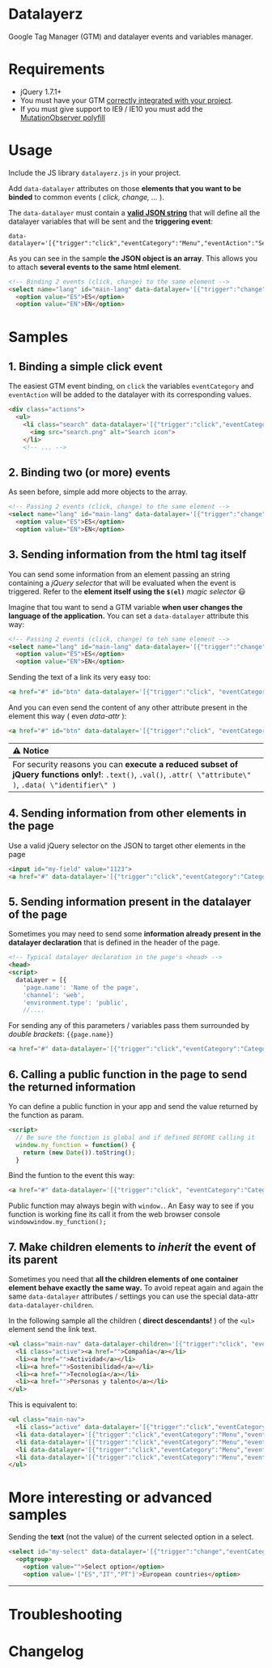 # Datalayerz
Google Tag Manager (GTM) and datalayer events and variables manager.

# Requirements

- jQuery 1.7.1+
- You must have your GTM [correctly integrated with your project](https://developers.google.com/tag-manager/quickstart).
- If you must give support to IE9 / IE10 you must add the [MutationObserver polyfill](https://github.com/megawac/MutationObserver.js/tree/master)

# Usage

Include the JS library `datalayerz.js` in your project.

Add `data-datalayer` attributes on those **elements that you want to be binded** to common events ( _click, change, ..._ ).

The `data-datalayer` must contain a **[valid JSON string](https://jsonlint.com/)** that will define all the datalayer variables that will be sent and the **triggering event**:

````
data-datalayer='[{"trigger":"click","eventCategory":"Menu","eventAction":"Search"}]'
````

As you can see in the sample **the JSON object is an array**. This allows you to attach **several events to the same html element**.

````html
<!-- Binding 2 events (click, change) to the same element -->
<select name="lang" id="main-lang" data-datalayer='[{"trigger":"change", "eventCategory":"Category1", "eventAction":"Language changed"}, {"trigger":"click", "eventCategory":"Category2", "eventAction":"Open lang selector"}]'>
  <option value="ES">ES</option>
  <option value="EN">EN</option>
````

# Samples

## 1. Binding a simple click event

The easiest GTM event binding, on `click` the variables `eventCategory` and `eventAction` will be added to the datalayer with its corresponding values.

````html
<div class="actions">
  <ul>
    <li class="search" data-datalayer='[{"trigger":"click","eventCategory":"Menu","eventAction":"Show search"}]' >
      <img src="search.png" alt="Search icon">
    </li>
    <!-- ... -->
````

## 2. Binding two (or more) events

As seen before, simple add more objects to the array.

````html
<!-- Passing 2 events (click, change) to the same element -->
<select name="lang" id="main-lang" data-datalayer='[{"trigger":"change", "eventCategory":"Category1", "eventAction":"Language changed"}, {"trigger":"click", "eventCategory":"Category2", "eventAction":"Open lang selector"}]'>
  <option value="ES">ES</option>
  <option value="EN">EN</option>
````

## 3. Sending information from the html tag itself

You can send some information from an element passing an string containing a _jQuery selector_ that will be evaluated when the event is triggered. Refer to the **element itself using the `$(el)`** _magic selector_ :smiley:

Imagine that tou want to send a GTM variable **when user changes the language of the application.** You can set a `data-datalayer` attribute this way:

````html
<!-- Passing 2 events (click, change) to teh same element -->
<select name="lang" id="main-lang" data-datalayer='[{"trigger":"change", "eventCategory":"Category1", "eventAction":"Language changed", "eventLabel":"$(el).val()"}]'>
  <option value="ES">ES</option>
  <option value="EN">EN</option>
````

Sending the text of a link its very easy too:

````html
<a href="#" id="btn" data-datalayer='[{"trigger":"click", "eventCategory":"Category", "eventAction":"Action", "eventLabel":"$(el).text()"}]'>Text of the link</a>
````

And you can even send the content of any other attribute present in the element this way ( even _data-attr_ ):

````html
<a href="#" id="btn" data-datalayer='[{"trigger":"click", "eventCategory":"Category", "eventAction":"Action", "eventLabel":"$(el).attr(\"id\")"}]'>Text of the link</a>
````

| :warning: **Notice** |
| :--- |
| For security reasons you can **execute a reduced subset of jQuery functions only!**: `.text()`, `.val()`, `.attr( \"attribute\" )`, `.data( \"identifier\" )` |

## 4. Sending information from other elements in the page

Use a valid jQuery selector on the JSON to target other elements in the page

````html
<input id="my-field" value="1123">
<a href="#" data-datalayer='[{"trigger":"click","eventCategory":"Category", "eventAction":"Action","eventLabel":"$(\"my-field\").val()"}]'>Send input value</a>
````

## 5. Sending information present in the datalayer of the page

Sometimes you may need to send some **information already present in the datalayer declaration** that is defined in the header of the page.

````html
<!-- Typical datalayer declaration in the page's <head> -->
<head>
<script>
  dataLayer = [{
    'page.name': 'Name of the page',
    'channel': 'web',
    'environment.type': 'public',
    //....
````

For sending any of this parameters / variables pass them surrounded by _double brackets_: `{{page.name}}`

````html
<a href="#" data-datalayer='[{"trigger":"click","eventCategory":"Category", "eventAction":"Action","eventLabel":"{{page.name}}"}]'>Send input value</a>
````

## 6. Calling a public function in the page to send the returned information

Yo can define a public function in your app and send the value returned by the function as param.

````html
<script>
  // Be sure the function is global and if defined BEFORE calling it
  window.my_function = function() {
    return (new Date()).toString();
  }
````

Bind the funtion to the event this way:

````html
<a href="#" data-datalayer='[{"trigger":"click", "eventCategory":"Category", "eventAction":"Action", "eventLabel":"window.my_function"}]'>Send time of click</a>
````

Public function may always begin with `window.`. An Easy way to see if you function is working fine its call it from the web browser console `windowwindow.my_function();`

## 7. Make children elements to _inherit_ the event of its parent

Sometimes you need that **all the children elements of one container element behave exactly the same way.** To avoid repeat again and again the same `data-datalayer` attributes / settings you can use the special data-attr `data-datalayer-children`.

In the following sample all the children ( **direct descendants!** ) of the `<ul>` element send the link text.

````html
<ul class="main-nav" data-datalayer-children='[{"trigger":"click", "eventCategory":"Menu","eventAction":"$(el).text()"}]' >
  <li class="active"><a href="">Compañía</a></li>
  <li><a href="">Actividad</a></li>
  <li><a href="">Sostenibilidad</a></li>
  <li><a href="">Tecnología</a></li>
  <li><a href="">Personas y talento</a></li>
</ul>
````

This is equivalent to:

````html
<ul class="main-nav">
  <li class="active" data-datalayer='[{"trigger":"click","eventCategory":"Menu","eventAction":"$(el).text()"}]'><a href="">Compañía</a></li>
  <li data-datalayer='[{"trigger":"click","eventCategory":"Menu","eventAction":"$(el).text()"}]'><a href="">Actividad</a></li>
  <li data-datalayer='[{"trigger":"click","eventCategory":"Menu","eventAction":"$(el).text()"}]'><a href="">Sostenibilidad</a></li>
  <li data-datalayer='[{"trigger":"click","eventCategory":"Menu","eventAction":"$(el).text()"}]'><a href="">Tecnología</a></li>
  <li data-datalayer='[{"trigger":"click","eventCategory":"Menu","eventAction":"$(el).text()"}]'><a href="">Personas y talento</a></li>
</ul>
````

# More interesting or advanced samples

Sending the **text** (not the value) of the current selected option in a select.

````html
<select id="my-select" data-datalayer='[{"trigger":"change","eventCategory":"Módulo de mapa","eventAction":"Filtro de actividades mapa","eventLabel":"$(\"#my-select option:selected\").text()"}]' >
  <optgroup>
    <option value="">Select option</option>
    <option value='["ES","IT","PT"]'>European countries</option>
`````

---



# Troubleshooting

# Changelog